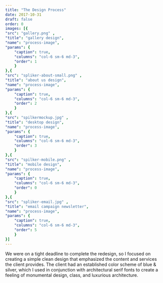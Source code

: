 ```yaml
---
title: "The Design Process"
date: 2017-10-31
draft: false
order: 0
images: [{
"src": "gallery.png" ,
"title": "gallery design",
"name": "process-image",
"params": {
    "caption": true,
    "columns": "col-6 sm-6 md-3",
    "order": 1
    }
},{
"src": "spliker-about-small.png" ,
"title": "about us design",
"name": "process-image",
"params": {
    "caption": true,
    "columns": "col-6 sm-6 md-3",
    "order": 2
    }
},{
"src": "spilkermockup.jpg" ,
"title": "desktop design",
"name": "process-image",
"params": {
    "caption": true,
    "columns": "col-6 sm-6 md-3",
    "order": 3
    }
},{
"src": "spilker-mobile.png" ,
"title": "mobile design",
"name": "process-image",
"params": {
    "caption": true,
    "columns": "col-6 sm-6 md-3",
    "order": 0
    }
},{
"src": "spliker-email.jpg" ,
"title": "email campaign newsletter",
"name": "process-image",
"params": {
    "caption": true,
    "columns": "col-6 sm-6 md-3",
    "order": 5
    }
}]
---
```

We were on a tight deadline to complete the redesign, so I focused on creating a simple clean design that emphasized the content and services the client provides. The client had an established color scheme of blue & silver, which I used in conjunction with architectural serif fonts to create a feeling of monumental design, class, and luxurious architecture.